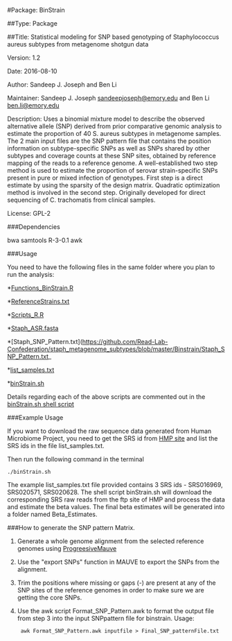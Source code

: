 #Package: BinStrain

##Type: Package

##Title: Statistical modeling for SNP based genotyping of Staphylococcus aureus subtypes from metagenome shotgun data

Version: 1.2

Date: 2016-08-10

Author: Sandeep J. Joseph and Ben Li

Maintainer: Sandeep J. Joseph <sandeepjoseph@emory.edu> and Ben Li <ben.li@emory.edu>

Description: Uses a binomial mixture model to describe the observed alternative allele (SNP) derived from prior comparative genomic analysis to estimate the proportion of 40 S. aureus subtypes in metagenome samples. The 2 main input files are the SNP pattern file that contains the position information on subtype-specific SNPs as well as SNPs shared by other subtypes and coverage counts at these SNP sites, obtained by reference mapping of the reads to a reference genome. A well-established two step method is used to estimate the proportion of serovar strain-specific SNPs present in pure or mixed infection of genotypes. First step is a direct estimate by using the sparsity of the design matrix. Quadratic optimization method is involved in the second step.  Originally developed for direct sequencing of C. trachomatis from clinical samples.

License: GPL-2

###Dependencies

bwa
samtools
R-3-0.1
awk

###Usage

You need to have the following files in the same folder where you plan to run the analysis:

*[Functions_BinStrain.R](https://github.com/Read-Lab-Confederation/staph_metagenome_subtypes/blob/master/Binstrain/Functions_BinStrain.R)

*[ReferenceStrains.txt](https://github.com/Read-Lab-Confederation/staph_metagenome_subtypes/blob/master/Binstrain/ReferenceStrains.txt)

*[Scripts_R.R](https://github.com/Read-Lab-Confederation/staph_metagenome_subtypes/blob/master/Binstrain/Scripts_R.R)

*[Staph_ASR.fasta](https://github.com/Read-Lab-Confederation/staph_metagenome_subtypes/blob/master/Binstrain/Staph_ASR.fasta)

*[Staph_SNP_Pattern.txt](https://github.com/Read-Lab-Confederation/staph_metagenome_subtypes/blob/master/Binstrain/Staph_SNP_Pattern.txt_

*[list_samples.txt](https://github.com/Read-Lab-Confederation/staph_metagenome_subtypes/blob/master/Binstrain/list_samples.txt)

*[binStrain.sh](https://github.com/Read-Lab-Confederation/staph_metagenome_subtypes/blob/master/Binstrain/binStrain.sh)
        
Details regarding each of the above scripts are commented out in the [binStrain.sh shell script](https://github.com/Read-Lab-Confederation/staph_metagenome_subtypes/blob/master/Binstrain/binStrain.sh)

###Example Usage

If you want to download the raw sequence data generated from Human Microbiome Project, you need to get the SRS id from [HMP site](http://hmpdacc.org/HMASM/) and list the SRS ids in the file list_samples.txt.

Then run the following command in the terminal

    ./binStrain.sh

The example list\_samples.txt file provided contains 3 SRS ids - SRS016969, SRS020571, SRS020628. The shell script binStrain.sh will download the corresponding SRS raw reads from the ftp site of HMP and process the data and estimate the beta values. The final beta estimates will be generated into a folder named Beta_Estimates.

###How to generate the SNP pattern Matrix.

1. Generate a whole genome alignment from the selected reference genomes using [ProgreesiveMauve](http://darlinglab.org/mauve/user-guide/introduction.html)
2. Use the "export SNPs" function in MAUVE to export the SNPs from the alignment.
3. Trim the positions where missing or gaps (-) are present at any of the SNP sites of the reference genomes in order to make sure we are getting the core SNPs.
4. Use the awk script Format\_SNP\_Pattern.awk to format the output file from step 3 into the input SNPpattern file for binstrain. Usage: 

        awk Format_SNP_Pattern.awk inputfile > Final_SNP_patternFile.txt

